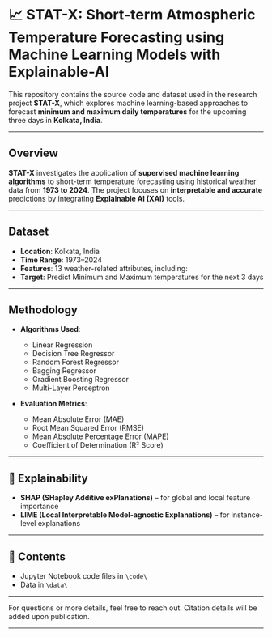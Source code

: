 # 📈 STAT-X: Short-term Atmospheric Temperature Forecasting using Machine Learning Models with Explainable-AI

This repository contains the source code and dataset used in the research project **STAT-X**, which explores machine learning-based approaches to forecast **minimum and maximum daily temperatures** for the upcoming three days in **Kolkata, India**.

---

## Overview

**STAT-X** investigates the application of **supervised machine learning algorithms** to short-term temperature forecasting using historical weather data from **1973 to 2024**. The project focuses on **interpretable and accurate** predictions by integrating **Explainable AI (XAI)** tools.

---

## Dataset

* **Location**: Kolkata, India
* **Time Range**: 1973–2024
* **Features**: 13 weather-related attributes, including:
* **Target**: Predict Minimum and Maximum temperatures for the next 3 days

---

## Methodology
 
* **Algorithms Used**:

  * Linear Regression
  * Decision Tree Regressor
  * Random Forest Regressor
  * Bagging Regressor
  * Gradient Boosting Regressor
  * Multi-Layer Perceptron

* **Evaluation Metrics**:

  * Mean Absolute Error (MAE)
  * Root Mean Squared Error (RMSE)
  * Mean Absolute Percentage Error (MAPE)
  * Coefficient of Determination (R² Score)


---

## 🧠 Explainability

* **SHAP (SHapley Additive exPlanations)** – for global and local feature importance
* **LIME (Local Interpretable Model-agnostic Explanations)** – for instance-level explanations

---

## 📁 Contents

* Jupyter Notebook code files in `\code\`
* Data in `\data\`

---

For questions or more details, feel free to reach out. Citation details will be added upon publication.

---
